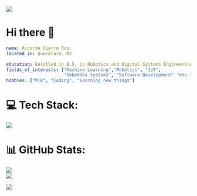 <!--horizontal divider(gradiant)-->
<img src="https://user-images.githubusercontent.com/73097560/115834477-dbab4500-a447-11eb-908a-139a6edaec5c.gif">

# Hi there 👋

```yaml
name: Ricardo Sierra Roa. 
located_in: Querétaro, MX. 

education: Enrolled in B.S. in Robotics and Digital Systems Engineering
fields_of_interests: ["Machine Learning","Robotics", "IoT",
                      "Embedded Systems", "Software Development" "etc."]
hobbies: ["MTB", "Coding", "Learning new things"]
```

# 💻 Tech Stack:
<p align="left"> <a href="https://github.com/thinkright20"><img src="https://skillicons.dev/icons?i=github,git,css,html,js,webstorm,react,tailwind,typescript,nodejs,nextjs,docker,linux,ubuntu,vscode,python,cpp,java,arduino,c,visualstudio,cs,net,wordpress"> </a> </p>


# 📊 GitHub Stats:
![](https://github-readme-stats.vercel.app/api?username=Ricardo0919&theme=dark&hide_border=false&include_all_commits=false&count_private=false)<br/>
![](https://github-readme-streak-stats.herokuapp.com/?user=Ricardo0919&theme=dark&hide_border=false)<br/>

<!--horizontal divider(gradiant)-->
<img src="https://user-images.githubusercontent.com/73097560/115834477-dbab4500-a447-11eb-908a-139a6edaec5c.gif">

<!--
**Ricardo0919/Ricardo0919** is a ✨ _special_ ✨ repository because its `README.md` (this file) appears on your GitHub profile.

Here are some ideas to get you started:

- 🔭 I’m currently working on ...
- 🌱 I’m currently learning ...
- 👯 I’m looking to collaborate on ...
- 🤔 I’m looking for help with ...
- 💬 Ask me about ...
- 📫 How to reach me: ...
- 😄 Pronouns: ...
- ⚡ Fun fact: ...
-->
